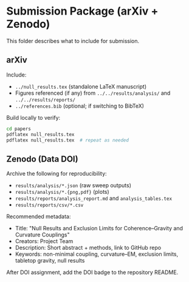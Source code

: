 # Submission Package (arXiv + Zenodo)

This folder describes what to include for submission.

## arXiv
Include:
- `../null_results.tex` (standalone LaTeX manuscript)
- Figures referenced (if any) from `../../results/analysis/` and `../../results/reports/`
- `../references.bib` (optional; if switching to BibTeX)

Build locally to verify:
```bash
cd papers
pdflatex null_results.tex
pdflatex null_results.tex  # repeat as needed
```

## Zenodo (Data DOI)
Archive the following for reproducibility:
- `results/analysis/*.json` (raw sweep outputs)
- `results/analysis/*.{png,pdf}` (plots)
- `results/reports/analysis_report.md` and `analysis_tables.tex`
- `results/reports/csv/*.csv`

Recommended metadata:
- Title: "Null Results and Exclusion Limits for Coherence–Gravity and Curvature Couplings"
- Creators: Project Team
- Description: Short abstract + methods, link to GitHub repo
- Keywords: non-minimal coupling, curvature–EM, exclusion limits, tabletop gravity, null results

After DOI assignment, add the DOI badge to the repository README.

